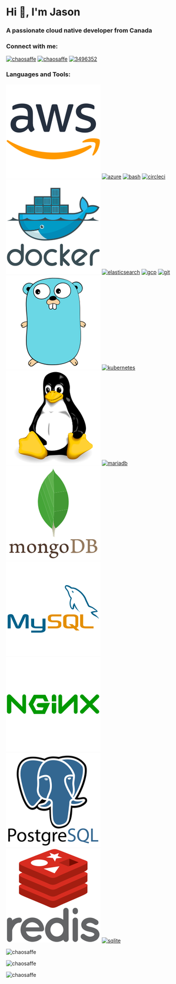 Hi 👋, I'm Jason
===============

### A passionate cloud native developer from Canada

### Connect with me:

[![chaosaffe](https://raw.githubusercontent.com/rahuldkjain/github-profile-readme-generator/master/src/images/icons/Social/twitter.svg)](https://twitter.com/chaosaffe)
[![chaosaffe](https://raw.githubusercontent.com/rahuldkjain/github-profile-readme-generator/master/src/images/icons/Social/linked-in-alt.svg)](https://linkedin.com/in/chaosaffe)
[![3496352](https://raw.githubusercontent.com/rahuldkjain/github-profile-readme-generator/master/src/images/icons/Social/stack-overflow.svg)](https://stackoverflow.com/users/3496352)

### Languages and Tools:

[![aws](https://raw.githubusercontent.com/devicons/devicon/master/icons/amazonwebservices/amazonwebservices-original-wordmark.svg)](https://aws.amazon.com)
[![azure](https://www.vectorlogo.zone/logos/microsoft_azure/microsoft_azure-icon.svg)](https://azure.microsoft.com/en-in/)
[![bash](https://www.vectorlogo.zone/logos/gnu_bash/gnu_bash-icon.svg)](https://www.gnu.org/software/bash/)
[![circleci](https://www.vectorlogo.zone/logos/circleci/circleci-icon.svg)](https://circleci.com)
[![docker](https://raw.githubusercontent.com/devicons/devicon/master/icons/docker/docker-original-wordmark.svg)](https://www.docker.com/) 
[![elasticsearch](https://www.vectorlogo.zone/logos/elastic/elastic-icon.svg)](https://www.elastic.co) 
[![gcp](https://www.vectorlogo.zone/logos/google_cloud/google_cloud-icon.svg)](https://cloud.google.com) 
[![git](https://www.vectorlogo.zone/logos/git-scm/git-scm-icon.svg)](https://git-scm.com/) 
[![go](https://raw.githubusercontent.com/devicons/devicon/master/icons/go/go-original.svg)](https://golang.org) 
[![kubernetes](https://www.vectorlogo.zone/logos/kubernetes/kubernetes-icon.svg)](https://kubernetes.io) 
[![linux](https://raw.githubusercontent.com/devicons/devicon/master/icons/linux/linux-original.svg)](https://www.linux.org/) 
[![mariadb](https://www.vectorlogo.zone/logos/mariadb/mariadb-icon.svg)](https://mariadb.org/) 
[![mongodb](https://raw.githubusercontent.com/devicons/devicon/master/icons/mongodb/mongodb-original-wordmark.svg)](https://www.mongodb.com/) 
[![mysql](https://raw.githubusercontent.com/devicons/devicon/master/icons/mysql/mysql-original-wordmark.svg)](https://www.mysql.com/) 
[![nginx](https://raw.githubusercontent.com/devicons/devicon/master/icons/nginx/nginx-original.svg)](https://www.nginx.com) 
[![postgresql](https://raw.githubusercontent.com/devicons/devicon/master/icons/postgresql/postgresql-original-wordmark.svg)](https://www.postgresql.org) 
[![redis](https://raw.githubusercontent.com/devicons/devicon/master/icons/redis/redis-original-wordmark.svg)](https://redis.io) 
[![sqlite](https://www.vectorlogo.zone/logos/sqlite/sqlite-icon.svg)](https://www.sqlite.org/)

![chaosaffe](https://github-readme-stats.vercel.app/api/top-langs?username=chaosaffe&show_icons=true&locale=en&layout=compact&theme=solarized-dark)

![chaosaffe](https://github-readme-stats.vercel.app/api?username=chaosaffe&show_icons=true&locale=en&count_private=true&theme=solarized-dark)

![chaosaffe](https://github-readme-streak-stats.herokuapp.com/?user=chaosaffe&theme=solarized-dark)
